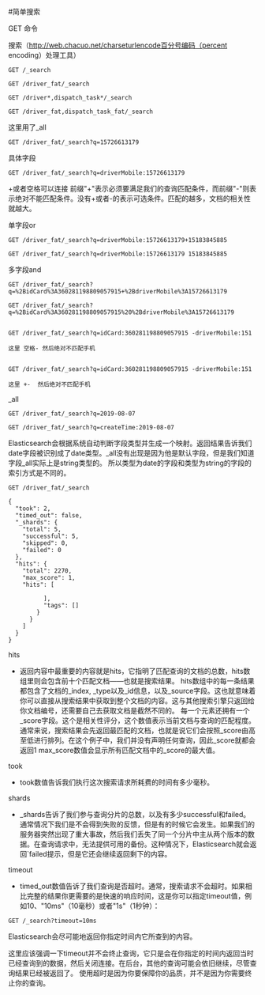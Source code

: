 #简单搜索

GET 命令

搜索（http://web.chacuo.net/charseturlencode百分号编码（percent encoding）处理工具）

```
GET /_search

GET /driver_fat/_search

GET /driver*,dispatch_task*/_search

GET /driver_fat,dispatch_task_fat/_search
```

这里用了_all

```
GET /driver_fat/_search?q=15726613179  
```
具体字段
```
GET /driver_fat/_search?q=driverMobile:15726613179
```

+或者空格可以连接
前缀"+"表示必须要满足我们的查询匹配条件，而前缀"-"则表示绝对不能匹配条件。没有+或者-的表示可选条件。匹配的越多，文档的相关性就越大。

单字段or
```
GET /driver_fat/_search?q=driverMobile:15726613179+15183845885

GET /driver_fat/_search?q=driverMobile:15726613179 15183845885
```

多字段and

```
GET /driver_fat/_search?q=%2BidCard%3A360281198809057915+%2BdriverMobile%3A15726613179

GET /driver_fat/_search?q=%2BidCard%3A360281198809057915%20%2BdriverMobile%3A15726613179


GET /driver_fat/_search?q=idCard:360281198809057915 -driverMobile:151 

这里 空格- 然后绝对不匹配手机


GET /driver_fat/_search?q=idCard:360281198809057915 -driverMobile:151 

这里 +-  然后绝对不匹配手机
```

_all
```
GET /driver_fat/_search?q=2019-08-07

GET /driver_fat/_search?q=createTime:2019-08-07
```
Elasticsearch会根据系统自动判断字段类型并生成一个映射。返回结果告诉我们date字段被识别成了date类型。_all没有出现是因为他是默认字段，但是我们知道字段_all实际上是string类型的。
所以类型为date的字段和类型为string的字段的索引方式是不同的。

```
GET /driver_fat/_search

{
  "took": 2,     
  "timed_out": false,
  "_shards": {
    "total": 5,
    "successful": 5,
    "skipped": 0,
    "failed": 0
  },
  "hits": {
    "total": 2270,
    "max_score": 1,
    "hits": [
      
          ],
          "tags": []
        }
      }
    ]
  }
}
```

hits

- 返回内容中最重要的内容就是hits，它指明了匹配查询的文档的总数，hits数组里则会包含前十个匹配文档——也就是搜索结果。
hits数组中的每一条结果都包含了文档的_index, _type以及_id信息，以及_source字段。这也就意味着你可以直接从搜索结果中获取到整个文档的内容。这与其他搜索引擎只返回给你文档编号，还需要自己去获取文档是截然不同的。
每一个元素还拥有一个_score字段。这个是相关性评分，这个数值表示当前文档与查询的匹配程度。通常来说，搜索结果会先返回最匹配的文档，也就是说它们会按照_score由高至低进行排列。在这个例子中，我们并没有声明任何查询，因此_score就都会返回1
max_score数值会显示所有匹配文档中的_score的最大值。

took

- took数值告诉我们执行这次搜索请求所耗费的时间有多少毫秒。

shards

- _shards告诉了我们参与查询分片的总数，以及有多少successful和failed。通常情况下我们是不会得到失败的反馈，但是有的时候它会发生。如果我们的服务器突然出现了重大事故，然后我们丢失了同一个分片中主从两个版本的数据。在查询请求中，无法提供可用的备份。这种情况下，Elasticsearch就会返回`failed提示，但是它还会继续返回剩下的内容。

timeout

- timed_out数值告诉了我们查询是否超时。通常，搜索请求不会超时。如果相比完整的结果你更需要的是快速的响应时间，这是你可以指定timeout值，例如10、"10ms"（10毫秒）或者"1s"（1秒钟）：

```
GET /_search?timeout=10ms
```

Elasticsearch会尽可能地返回你指定时间内它所查到的内容。

这里应该强调一下timeout并不会终止查询，它只是会在你指定的时间内返回当时已经查询到的数据，然后关闭连接。在后台，其他的查询可能会依旧继续，尽管查询结果已经被返回了。
使用超时是因为你要保障你的品质，并不是因为你需要终止你的查询。